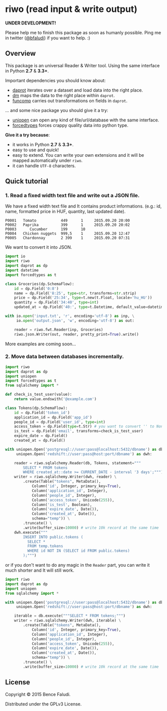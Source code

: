 # riwo (read input & write output)

**UNDER DEVELOPMENT!**

Please help me to finish this package as soon as humanly possible. Ping me in twitter ([@bfaludi](http://twitter.com/bfaludi)) if you want to help. :)

## Overview

This package is an universal Reader & Writer tool. Using the same interface in Python **2.7** & **3.3+**.

Important dependencies you should know about:

- [daprot](https://github.com/bfaludi/daprot) iterates over a dataset and load data into the right place.
- [dm](https://github.com/bfaludi/dm) maps the data to the right place within `daprot`.
- [funcomp](https://github.com/bfaludi/funcomp) carries out transformations on fields in `daprot`.

... and some nice package you should give it a try:

- [uniopen](https://github.com/bfaludi/uniopen) can open any kind of file/url/database with the same interface.
- [forcedtypes](https://github.com/bfaludi/forcedtypes) forces crappy quality data into python type.

**Give it a try because**:

- it works in Python **2.7** & **3.3+**.
- easy to use and quick!
- easy to extend. You can write your own extensions and it will be mapped automatically under `riwo`.
- it can handle `UTF-8` characters.

## Quick tutorial

### 1. Read a fixed width text file and write out a JSON file.

We have a fixed width text file and It contains product informations. (e.g.: id, name, formatted price in HUF, quantity, last updated date).

```
P0001   Tomato           449      1     2015.09.20 20:00
P0002   Paprika          399      1     2015.09.20 20:02
P0003      Cucumber      199      10
P0004   Chicken nuggets  999,5    1     2015.09.20 12:47
P0005   Chardonnay       2 399    1     2015.09.20 07:31
```

We want to convert it into JSON.

```python
import io
import riwo
import daprot as dp
import datetime
import forcedtypes as t

class Groceries(dp.SchemaFlow):
    id = dp.Field('0:8')
    name = dp.Field('8:25', type=str, transforms=str.strip)
    price = dp.Field('25:34', type=t.new(t.Float, locale='hu_HU'))
    quantity = dp.Field('34:40', type=int)
    updated_at = dp.Field('40:', type=t.Datetime, default_value=datetime.datetime.now)

with io.open('input.txt', 'r', encoding='utf-8') as inp, \
     io.open('output.json', 'w', encoding='utf-8') as out:

    reader = riwo.fwt.Reader(inp, Groceries)
    riwo.json.Writer(out, reader, pretty_print=True).write()
```

More examples are coming soon...

### 2. Move data between databases incrementally.

```python
import riwo
import daprot as dp
import uniopen
import forcedtypes as t
from sqlalchemy import *

def check_is_test_user(value):
    return value.endswith('@example.com')

class Tokens(dp.SchemaFlow):
    id = dp.Field('token_id')
    application_id = dp.Field('app_id')
    people_id = dp.Field('user_id', type=int)
    access_token = dp.Field(type=t.Str) # you want to convert '' to None.
    is_test = dp.Field('email', transforms=check_is_test_user)
    expire_date = dp.Field()
    created_at = dp.Field()

with uniopen.Open('postgresql://user:pass@localhost:5432/dbname') as db, \
     uniopen.Open('redshift://user:pass@host:port/dbname') as dwh:

    reader = riwo.sqlalchemy.Reader(db, Tokens, statement="""
        SELECT * FROM tokens 
        WHERE created_at::date >= CURRENT_DATE - interval '3 days';""")
    writer = riwo.sqlalchemy.Writer(dwh, reader) \
        .create(Table("tokens", MetaData(),
            Column('id', Integer, primary_key=True),
            Column('application_id', Integer),
            Column('people_id', Integer),
            Column('access_token', Unicode(255)),
            Column('is_test', Boolean),
            Column('expire_date', Date()),
            Column('created_at', Date()),
            schema="temp")) \
        .truncate() \
        .write(buffer_size=10000) # write 10k record at the same time 
    dwh.execute("""
        INSERT INTO public.tokens (
          SELECT * 
          FROM temp.tokens 
          WHERE id NOT IN (SELECT id FROM public.tokens)
        );""")
```

or if you don't want to do any magic in the `Reader` part, you can write it much shorter and It will still work.

```python
import riwo
import daprot as dp
import uniopen
from sqlalchemy import *

with uniopen.Open('postgresql://user:pass@localhost:5432/dbname') as db, \
     uniopen.Open('redshift://user:pass@host:port/dbname') as dwh:

    iterable = db.execute("""SELECT * FROM tokens;""")
    writer = riwo.sqlalchemy.Writer(dwh, iterable) \
        .create(Table("tokens", MetaData(),
            Column('id', Integer, primary_key=True),
            Column('application_id', Integer),
            Column('people_id', Integer),
            Column('access_token', Unicode(255)),
            Column('expire_date', Date()),
            Column('created_at', Date()),
            schema="temp")) \
        .truncate() \
        .write(buffer_size=10000) # write 10k record at the same time 
```

## License

Copyright © 2015 Bence Faludi.

Distributed under the GPLv3 License.
